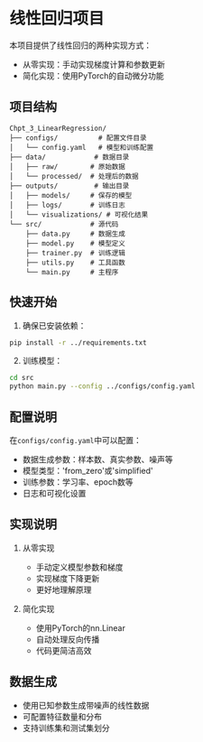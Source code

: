 # 线性回归项目

本项目提供了线性回归的两种实现方式：
- 从零实现：手动实现梯度计算和参数更新
- 简化实现：使用PyTorch的自动微分功能

## 项目结构

```
Chpt_3_LinearRegression/
├── configs/          # 配置文件目录
│   └── config.yaml   # 模型和训练配置
├── data/            # 数据目录
│   ├── raw/        # 原始数据
│   └── processed/  # 处理后的数据
├── outputs/         # 输出目录
│   ├── models/     # 保存的模型
│   ├── logs/       # 训练日志
│   └── visualizations/ # 可视化结果
└── src/            # 源代码
    ├── data.py     # 数据生成
    ├── model.py    # 模型定义
    ├── trainer.py  # 训练逻辑
    ├── utils.py    # 工具函数
    └── main.py     # 主程序
```

## 快速开始

1. 确保已安装依赖：
```bash
pip install -r ../requirements.txt
```

2. 训练模型：
```bash
cd src
python main.py --config ../configs/config.yaml
```

## 配置说明

在`configs/config.yaml`中可以配置：
- 数据生成参数：样本数、真实参数、噪声等
- 模型类型：'from_zero'或'simplified'
- 训练参数：学习率、epoch数等
- 日志和可视化设置

## 实现说明

1. 从零实现
   - 手动定义模型参数和梯度
   - 实现梯度下降更新
   - 更好地理解原理

2. 简化实现
   - 使用PyTorch的nn.Linear
   - 自动处理反向传播
   - 代码更简洁高效

## 数据生成

- 使用已知参数生成带噪声的线性数据
- 可配置特征数量和分布
- 支持训练集和测试集划分
